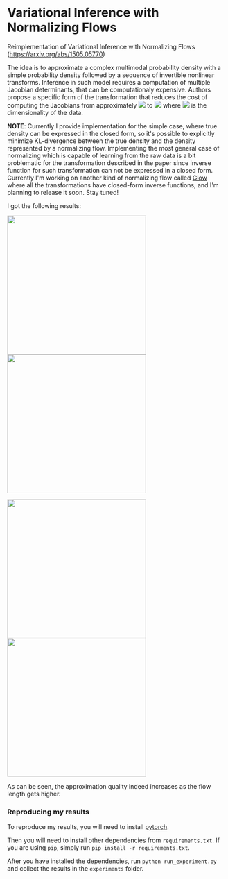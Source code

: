 # Variational Inference with Normalizing Flows

Reimplementation of Variational Inference with Normalizing Flows (https://arxiv.org/abs/1505.05770)

The idea is to approximate a complex multimodal probability density with a simple probability density followed by a sequence of invertible nonlinear transforms. Inference in such model requires a computation of multiple Jacobian determinants, that can be computationaly expensive. Authors propose a specific form of the transformation that reduces the cost of computing the Jacobians from approximately ![](/assets/cubic_d.svg) to ![](/assets/linear_d.svg) where ![](/assets/simple_d.svg) is the dimensionality of the data.

**NOTE**: Currently I provide implementation for the simple case, where true density can be expressed in the closed form, so it's possible to explicitly minimize KL-divergence between the true density and the density represented by a normalizing flow. Implementing the most general case of normalizing which is capable of learning from the raw data is a bit problematic for the transformation described in the paper since inverse function for such transformation can not be expressed in a closed form. Currently I'm working on another kind of normalizing flow called [Glow](https://arxiv.org/abs/1807.03039) where all the transformations have closed-form inverse functions, and I'm planning to release it soon. Stay tuned!

I got the following results:

<p align="left">
  <img src="/assets/density.png" width="320"/>
  <img src="/assets/flow_2.png" width="320"/>
</p>


<p align="left">
  <img src="/assets/flow_4.png" width="320"/>
  <img src="/assets/flow_16.png" width="320"/>
</p>

As can be seen, the approximation quality indeed increases as the flow length gets higher.

### Reproducing my results

To reproduce my results, you will need to install [pytorch](http://pytorch.org/).

Then you will need to install other dependencies from ```requirements.txt```. If you are using ```pip```, simply run ```pip install -r requirements.txt```.

After you have installed the dependencies, run ```python run_experiment.py``` and collect the results in the ```experiments``` folder.
